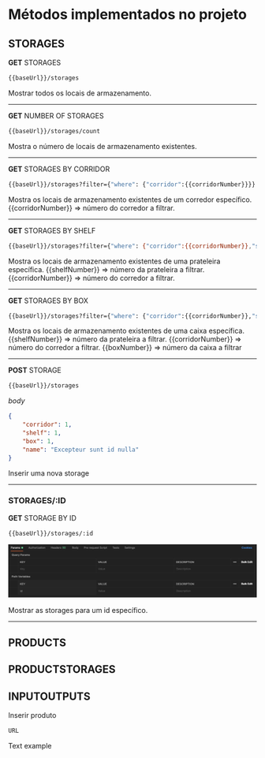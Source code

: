 # Métodos implementados no projeto

## STORAGES

**GET** STORAGES
```bash
{{baseUrl}}/storages
```
Mostrar todos os locais de armazenamento.

<hr/>

**GET** NUMBER OF STORAGES
```bash
{{baseUrl}}/storages/count
```
Mostra o número de locais de armazenamento existentes.

<hr/>

**GET** STORAGES BY CORRIDOR
```bash
{{baseUrl}}/storages?filter={"where": {"corridor":{{corridorNumber}}}}
```
Mostra os locais de armazenamento existentes de um corredor específico.
{{corridorNumber}} => número do corredor a filtrar.

<hr/>

**GET** STORAGES BY SHELF
```bash
{{baseUrl}}/storages?filter={"where": {"corridor":{{corridorNumber}},"shelf":{{shelfNumber}}}}
```
Mostra os locais de armazenamento existentes de uma prateleira específica.
{{shelfNumber}} => número da prateleira a filtrar.
{{corridorNumber}} => número do corredor a filtrar.

<hr/>

**GET** STORAGES BY BOX
```bash
{{baseUrl}}/storages?filter={"where": {"corridor":{{corridorNumber}},"shelf":{{shelfNumber}}, "box":{{boxNumber}}}}}
```
Mostra os locais de armazenamento existentes de uma caixa específica.
{{shelfNumber}} => número da prateleira a filtrar.
{{corridorNumber}} => número do corredor a filtrar.
{{boxNumber}} => número da caixa a filtrar

<hr/>

**POST** STORAGE
```bash
{{baseUrl}}/storages
```
_body_
```JSON
{
    "corridor": 1,
    "shelf": 1,
    "box": 1,
    "name": "Excepteur sunt id nulla"
}

```
Inserir uma nova storage

<hr/>

### STORAGES/:ID

**GET** STORAGE BY ID
```bash
{{baseUrl}}/storages/:id
```

![](/images/Storagebyid.png)

Mostrar as storages para um id específico.

<hr/>


## PRODUCTS

## PRODUCTSTORAGES

## INPUTOUTPUTS


Inserir produto
```bash
URL
```
Text example

